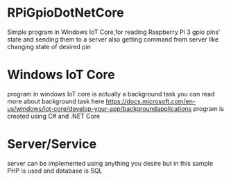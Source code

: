 # RPiGpioDotNetCore
Simple program in Windows IoT Core,for reading Raspberry Pi 3 gpio pins' state and sending them to a server
also getting command from server like changing state of desired pin
# Windows IoT Core
program in windows IoT core is actually a background task you can read more about background task here
https://docs.microsoft.com/en-us/windows/iot-core/develop-your-app/backgroundapplications
program is created using C# and .NET Core
# Server/Service
server can be implemented using anything you desire but in this sample PHP is used and database is SQL
